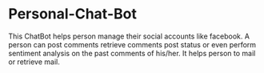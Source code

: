 # Personal-Chat-Bot
This ChatBot helps person manage their social accounts like facebook. A person can post comments retrieve comments post status or even perform sentiment analysis on the past comments of his/her. It helps person to mail  or retrieve mail. 
